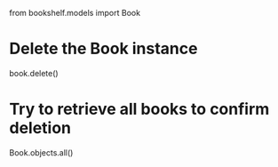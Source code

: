 

from bookshelf.models import Book

# Delete the Book instance
book.delete()

# Try to retrieve all books to confirm deletion
Book.objects.all()

